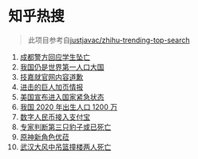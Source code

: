 # 知乎热搜

> 此项目参考自[justjavac/zhihu-trending-top-search](https://github.com/justjavac/zhihu-trending-top-search/blob/main/utils.ts)

<!-- BEGIN -->
  <!-- 最后更新时间:Wed May 12 2021 02:04:54 GMT+0000 (Coordinated Universal Time) -->
  1. [成都警方回应学生坠亡](https://www.zhihu.com/search?q=成都49中)
1. [我国仍是世界第一人口大国](https://www.zhihu.com/search?q=七普数据)
1. [技嘉就官网内容道歉](https://www.zhihu.com/search?q=技嘉)
1. [进击的巨人加页情报](https://www.zhihu.com/search?q=进击的巨人)
1. [美国宣布进入国家紧急状态](https://www.zhihu.com/search?q=美国国家紧急状态)
1. [我国 2020 年出生人口 1200 万](https://www.zhihu.com/search?q=生育率)
1. [数字人民币接入支付宝](https://www.zhihu.com/search?q=数字人民币)
1. [专家判断第三只豹子或已死亡](https://www.zhihu.com/search?q=杭州金钱豹)
1. [原神新角色优菈](https://www.zhihu.com/search?q=原神)
1. [武汉大风中吊篮撞楼两人死亡](https://www.zhihu.com/search?q=武汉吊篮)
  <!-- END -->